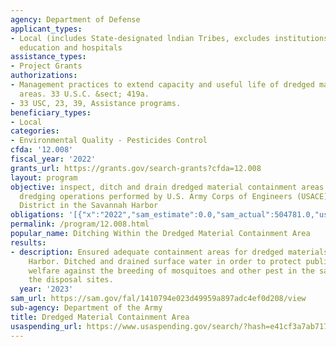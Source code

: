 ```yaml
---
agency: Department of Defense
applicant_types:
- Local (includes State-designated lndian Tribes, excludes institutions of higher
  education and hospitals
assistance_types:
- Project Grants
authorizations:
- Management practices to extend capacity and useful life of dredged material disposal
  areas. 33 U.S.C. &sect; 419a.
- 33 USC, 23, 39, Assistance programs.
beneficiary_types:
- Local
categories:
- Environmental Quality - Pesticides Control
cfda: '12.008'
fiscal_year: '2022'
grants_url: https://grants.gov/search-grants?cfda=12.008
layout: program
objective: inspect, ditch and drain dredged material containment areas related to
  dredging operations performed by U.S. Army Corps of Engineers (USACE), Savannah
  District in the Savannah Harbor
obligations: '[{"x":"2022","sam_estimate":0.0,"sam_actual":504781.0,"usa_spending_actual":541886.0},{"x":"2023","sam_estimate":580497.0,"sam_actual":0.0,"usa_spending_actual":0.0},{"x":"2024","sam_estimate":638546.0,"sam_actual":0.0,"usa_spending_actual":0.0}]'
permalink: /program/12.008.html
popular_name: Ditching Within the Dredged Material Containment Area
results:
- description: Ensured adequate containment areas for dredged materials in the Savannah
    Harbor. Ditched and drained surface water in order to protect public health and
    welfare against the breeding of mosquitoes and other pest in the same locale as
    the disposal sites.
  year: '2023'
sam_url: https://sam.gov/fal/1410794e023d49959a897adc4ef0d208/view
sub-agency: Department of the Army
title: Dredged Material Containment Area
usaspending_url: https://www.usaspending.gov/search/?hash=e41cf3a7ab717ba393aaaf3186cfaa06
---
```

